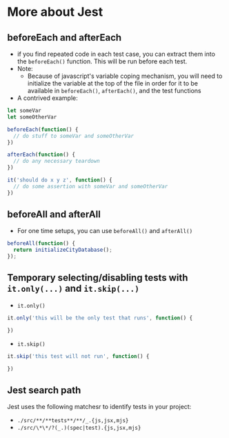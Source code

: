 # More about Jest

## beforeEach and afterEach

* if you find repeated code in each test case, you can extract them into the `beforeEach()` function. This will be run before each test.
* Note:
  * Because of javascript's variable coping mechanism, you will need to initialize the variable at the top of the file in order for it to be available in `beforeEach()`, `afterEach()`, and the test functions
* A contrived example:

```javascript
let someVar
let someOtherVar

beforeEach(function() {
  // do stuff to someVar and someOtherVar
})

afterEach(function() {
  // do any necessary teardown
})

it('should do x y z', function() {
  // do some assertion with someVar and someOtherVar
})
```

## beforeAll and afterAll

* For one time setups, you can use `beforeAll()` and `afterAll()`

```javascript
beforeAll(function() {
  return initializeCityDatabase();
});
```

## Temporary selecting/disabling tests with `it.only(...)` and `it.skip(...)`

* `it.only()`

```javascript
it.only('this will be the only test that runs', function() {

})
```

* `it.skip()`

```javascript
it.skip('this test will not run', function() {

})
```

## Jest search path

Jest uses the following matchesr to identify tests in your project:

* `./src/**/**tests**/**/_.{js,jsx,mjs}`
* `./src/\*\*/?(_.)(spec|test).{js,jsx,mjs}`

